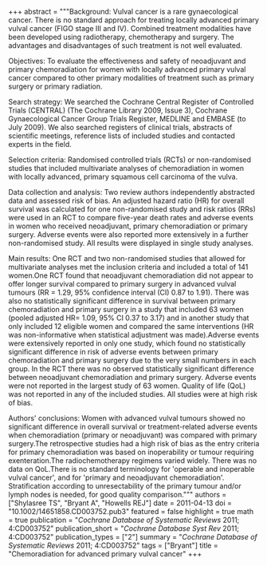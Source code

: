+++
abstract = """Background: Vulval cancer is a rare gynaecological cancer. There is no standard approach for treating locally advanced primary vulval cancer (FIGO stage III and IV). Combined treatment modalities have been developed using radiotherapy, chemotherapy and surgery. The advantages and disadvantages of such treatment is not well evaluated.

Objectives: To evaluate the effectiveness and safety of neoadjuvant and primary chemoradiation for women with locally advanced primary vulval cancer compared to other primary modalities of treatment such as primary surgery or primary radiation.

Search strategy: We searched the Cochrane Central Register of Controlled Trials (CENTRAL) (The Cochrane Library 2009, Issue 3), Cochrane Gynaecological Cancer Group Trials Register, MEDLINE and EMBASE (to July 2009). We also searched registers of clinical trials, abstracts of scientific meetings, reference lists of included studies and contacted experts in the field.

Selection criteria: Randomised controlled trials (RCTs) or non-randomised studies that included multivariate analyses of chemoradiation in women with locally advanced, primary squamous cell carcinoma of the vulva.

Data collection and analysis: Two review authors independently abstracted data and assessed risk of bias. An adjusted hazard ratio (HR) for overall survival was calculated for one non-randomised study and risk ratios (RRs) were used in an RCT to compare five-year death rates and adverse events in women who received neoadjuvant, primary chemoradiation or primary surgery. Adverse events were also reported more extensively in a further non-randomised study. All results were displayed in single study analyses.

Main results: One RCT and two non-randomised studies that allowed for multivariate analyses met the inclusion criteria and included a total of 141 women.One RCT found that neoadjuvant chemoradiation did not appear to offer longer survival compared to primary surgery in advanced vulval tumours (RR = 1.29, 95% confidence interval (CI) 0.87 to 1.91). There was also no statistically significant difference in survival between primary chemoradiation and primary surgery in a study that included 63 women (pooled adjusted HR= 1.09, 95% CI 0.37 to 3.17) and in another study that only included 12 eligible women and compared the same interventions (HR was non-informative when statistical adjustment was made).Adverse events were extensively reported in only one study, which found no statistically significant difference in risk of adverse events between primary chemoradiation and primary surgery due to the very small numbers in each group. In the RCT there was no observed statistically significant difference between neoadjuvant chemoradiation and primary surgery. Adverse events were not reported in the largest study of 63 women. Quality of life (QoL) was not reported in any of the included studies. All studies were at high risk of bias.

Authors' conclusions: Women with advanced vulval tumours showed no significant difference in overall survival or treatment-related adverse events when chemoradiation (primary or neoadjuvant) was compared with primary surgery.The retrospective studies had a high risk of bias as the entry criteria for primary chemoradiation was based on inoperability or tumour requiring exenteration.The radiochemotherapy regimens varied widely. There was no data on QoL.There is no standard terminology for 'operable and inoperable vulval cancer', and for 'primary and neoadjuvant chemoradiation'. Stratification according to unresectability of the primary tumour and/or lymph nodes is needed, for good quality comparison."""
authors = ["Shylasree TS", "Bryant A", "Howells REJ"]
date = 2011-04-13
doi = "10.1002/14651858.CD003752.pub3"
featured = false
highlight = true
math = true
publication = "*Cochrane Database of Systematic Reviews* 2011; 4:CD003752"
publication_short = "*Cochrane Database Syst Rev* 2011; 4:CD003752"
publication_types = ["2"]
summary = "*Cochrane Database of Systematic Reviews* 2011; 4:CD003752"
tags = ["Bryant"]
title = "Chemoradiation for advanced primary vulval cancer"
+++
